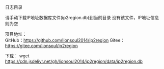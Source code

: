 日志目录

请手动下载IP地址数据库文件(ip2region.db)到当前目录
没有该文件，IP地址信息则为空

项目地址：  
GitHub：https://github.com/lionsoul2014/ip2region
Gitee：https://gitee.com/lionsoul/ip2region

下载：
wget https://cdn.jsdelivr.net/gh/lionsoul2014/ip2region/data/ip2region.db